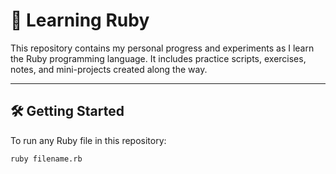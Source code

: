 # 📕 Learning Ruby

This repository contains my personal progress and experiments as I learn the Ruby programming language. It includes practice scripts, exercises, notes, and mini-projects created along the way.

---

## 🛠 Getting Started

To run any Ruby file in this repository:

```bash
ruby filename.rb
